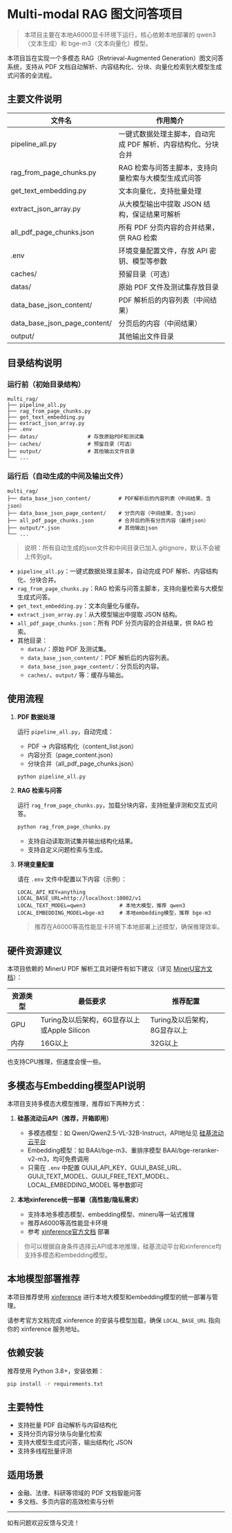 # Multi-modal RAG 图文问答项目


> 本项目主要在本地A6000显卡环境下运行，核心依赖本地部署的 qwen3（文本生成）和 bge-m3（文本向量化）模型。

本项目旨在实现一个多模态 RAG（Retrieval-Augmented Generation）图文问答系统，支持从 PDF 文档自动解析、内容结构化、分块、向量化检索到大模型生成式问答的全流程。


## 主要文件说明

| 文件名 | 作用简介 |
| ------ | ------------------------------------------------------------ |
| pipeline_all.py | 一键式数据处理主脚本，自动完成 PDF 解析、内容结构化、分块合并 |
| rag_from_page_chunks.py | RAG 检索与问答主脚本，支持向量检索与大模型生成式问答 |
| get_text_embedding.py | 文本向量化，支持批量处理 |
| extract_json_array.py | 从大模型输出中提取 JSON 结构，保证结果可解析 |
| all_pdf_page_chunks.json | 所有 PDF 分页内容的合并结果，供 RAG 检索 |
| .env | 环境变量配置文件，存放 API 密钥、模型等参数 |
| caches/ | 预留目录（可选） |
| datas/ | 原始 PDF 文件及测试集存放目录 |
| data_base_json_content/ | PDF 解析后的内容列表（中间结果） |
| data_base_json_page_content/ | 分页后的内容（中间结果） |
| output/ | 其他输出文件目录 |


## 目录结构说明

### 运行前（初始目录结构）

```
multi_rag/
├── pipeline_all.py
├── rag_from_page_chunks.py
├── get_text_embedding.py
├── extract_json_array.py
├── .env
├── datas/                # 存放原始PDF和测试集
├── caches/               # 预留目录（可选）
├── output/               # 其他输出文件目录
└── ...
```

### 运行后（自动生成的中间及输出文件）

```
multi_rag/
├── data_base_json_content/         # PDF解析后的内容列表（中间结果，含json）
├── data_base_json_page_content/    # 分页内容（中间结果，含json）
├── all_pdf_page_chunks.json        # 合并后的所有分页内容（最终json）
├── output/*.json                   # 其他输出json
└── ...
```

> 说明：所有自动生成的json文件和中间目录已加入.gitignore，默认不会被上传到git。

- `pipeline_all.py`：一键式数据处理主脚本，自动完成 PDF 解析、内容结构化、分块合并。
- `rag_from_page_chunks.py`：RAG 检索与问答主脚本，支持向量检索与大模型生成式问答。
- `get_text_embedding.py`：文本向量化与缓存。
- `extract_json_array.py`：从大模型输出中提取 JSON 结构。
- `all_pdf_page_chunks.json`：所有 PDF 分页内容的合并结果，供 RAG 检索。
- 其他目录：
  - `datas/`：原始 PDF 及测试集。
  - `data_base_json_content/`：PDF 解析后的内容列表。
  - `data_base_json_page_content/`：分页后的内容。
  - `caches/`、`output/` 等：缓存与输出。

## 使用流程

1. **PDF 数据处理**
   
   运行 `pipeline_all.py`，自动完成：
   - PDF → 内容结构化（content_list.json）
   - 内容分页（page_content.json）
   - 分块合并（all_pdf_page_chunks.json）

   ```sh
   python pipeline_all.py
   ```

2. **RAG 检索与问答**

   运行 `rag_from_page_chunks.py`，加载分块内容，支持批量评测和交互式问答。

   ```sh
   python rag_from_page_chunks.py
   ```

   - 支持自动读取测试集并输出结构化结果。
   - 支持自定义问题检索与生成。


3. **环境变量配置**

   请在 `.env` 文件中配置以下内容（示例）：
   ```env
   LOCAL_API_KEY=anything
   LOCAL_BASE_URL=http://localhost:10002/v1
   LOCAL_TEXT_MODEL=qwen3           # 本地大模型，推荐 qwen3
   LOCAL_EMBEDDING_MODEL=bge-m3     # 本地embedding模型，推荐 bge-m3
   ```
   > 推荐在A6000等高性能显卡环境下本地部署上述模型，确保推理效率。


## 硬件资源建议

本项目依赖的 MinerU PDF 解析工具对硬件有如下建议（详见 [MinerU官方文档](https://github.com/opendatalab/MinerU/blob/master/README_zh-CN.md)）：

| 资源类型 | 最低要求 | 推荐配置 |
| -------- | ----------------------------- | ----------------------------- |
| GPU      | Turing及以后架构，6G显存以上或Apple Silicon | Turing及以后架构，8G显存以上 |
| 内存     | 16G以上                        | 32G以上                        |

也支持CPU推理，但速度会慢一些。


## 多模态与Embedding模型API说明

本项目支持多模态大模型推理，推荐如下两种方式：

1. **硅基流动云API（推荐，开箱即用）**
   - 多模态模型：如 Qwen/Qwen2.5-VL-32B-Instruct，API地址见 [硅基流动云平台](https://cloud.siliconflow.cn/i/FcjKykMn)
   - Embedding模型：如 BAAI/bge-m3、重排序模型 BAAI/bge-reranker-v2-m3，均可免费调用
   - 只需在 `.env` 中配置 GUIJI_API_KEY、GUIJI_BASE_URL、GUIJI_TEXT_MODEL、GUIJI_FREE_TEXT_MODEL、LOCAL_EMBEDDING_MODEL 等参数即可

2. **本地xinference统一部署（高性能/隐私需求）**
   - 支持本地多模态模型、embedding模型、mineru等一站式推理
   - 推荐A6000等高性能显卡环境
   - 参考 [xinference官方文档](https://inference.readthedocs.io/en/latest/) 部署

> 你可以根据自身条件选择云API或本地推理，硅基流动平台和xinference均支持多模态和embedding模型。

## 本地模型部署推荐

本项目推荐使用 [xinference](https://inference.readthedocs.io/en/latest/) 进行本地大模型和embedding模型的统一部署与管理。

请参考官方文档完成 xinference 的安装与模型加载，确保 `LOCAL_BASE_URL` 指向你的 xinference 服务地址。

## 依赖安装

推荐使用 Python 3.8+，安装依赖：

```sh
pip install -r requirements.txt
```

## 主要特性
- 支持批量 PDF 自动解析与内容结构化
- 支持分页内容分块与向量化检索
- 支持大模型生成式问答，输出结构化 JSON
- 支持多线程批量评测

## 适用场景
- 金融、法律、科研等领域的 PDF 文档智能问答
- 多文档、多页内容的高效检索与分析

---
如有问题欢迎反馈与交流！
